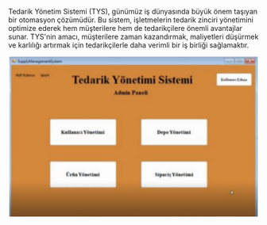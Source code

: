 Tedarik Yönetim Sistemi (TYS), günümüz iş dünyasında büyük önem taşıyan bir
otomasyon çözümüdür. Bu sistem, işletmelerin tedarik zinciri yönetimini optimize ederek
hem müşterilere hem de tedarikçilere önemli avantajlar sunar. TYS'nin amacı, müşterilere
zaman kazandırmak, maliyetleri düşürmek ve karlılığı artırmak için tedarikçilerle daha
verimli bir iş birliği sağlamaktır.



![Giriş Ekranı](https://github.com/deryapolatt/TedarikYonetimSistemi/blob/master/tys1.PNG)


